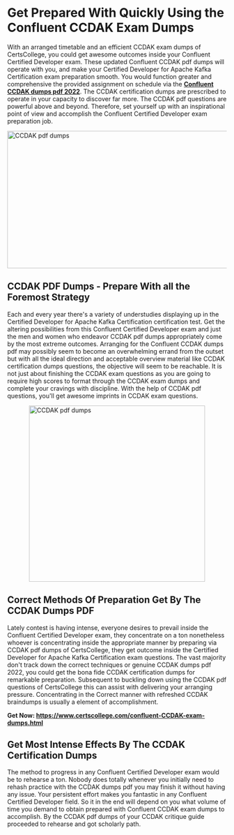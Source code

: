 <h1><strong>Get Prepared With Quickly Using the Confluent CCDAK Exam Dumps&nbsp;</strong></h1>
<p><span style="font-weight: 400;">With an arranged timetable and an efficient  CCDAK exam dumps of CertsCollege, you could get awesome outcomes inside your Confluent Certified Developer exam. These updated Confluent CCDAK pdf dumps will operate with you, and make your Certified Developer for Apache Kafka Certification exam preparation smooth. You would function greater and comprehensive the provided assignment on schedule via the <strong><a href="https://www.certscollege.com/confluent-CCDAK-exam-dumps.html">Confluent CCDAK dumps pdf 2022</a></strong>. The CCDAK certification dumps are prescribed to operate in your capacity to discover far more. The  CCDAK pdf questions are powerful above and beyond. Therefore, set yourself up with an inspirational point of view and accomplish the Confluent Certified Developer exam preparation job.&nbsp;</span></p>
<p><span style="font-weight: 400;"><img style="display: block; margin-left: auto; margin-right: auto;" src="https://i.ibb.co/CPDK3ps/Yellow-and-Blue-Initiative-Blog-Banner.png" alt="CCDAK pdf dumps" width="559" height="315" /></span></p>
<h2><strong>CCDAK PDF Dumps - Prepare With all the Foremost Strategy</strong></h2>
<p><span style="font-weight: 400;">Each and every year there's a variety of understudies displaying up in the Certified Developer for Apache Kafka Certification certification test. Get the altering possibilities from this Confluent Certified Developer exam and just the men and women who endeavor CCDAK pdf dumps appropriately come by the most extreme outcomes. Arranging for the Confluent CCDAK dumps pdf may possibly seem to become an overwhelming errand from the outset but with all the ideal direction and acceptable overview material like CCDAK certification dumps questions, the objective will seem to be reachable. It is not just about finishing the CCDAK exam questions as you are going to require high scores to format through the CCDAK exam dumps and complete your cravings with discipline. With the help of CCDAK pdf questions, you'll get awesome imprints in CCDAK exam questions.</span></p>
<p><span style="font-weight: 400;"><a href="https://tinyurl.com/yckpt48m"><img style="display: block; margin-left: auto; margin-right: auto;" src="https://i.ibb.co/9tMrhdY/Teacher-Appreciation-Invitation.png" alt="CCDAK pdf dumps " width="404" height="404" /></a></span></p>
<h2><strong>Correct Methods Of Preparation Get By The CCDAK Dumps PDF</strong></h2>
<p><span style="font-weight: 400;">Lately contest is having intense, everyone desires to prevail inside the Confluent Certified Developer exam, they concentrate on a ton nonetheless whoever is concentrating inside the appropriate manner by preparing via CCDAK pdf dumps of CertsCollege, they get outcome inside the Certified Developer for Apache Kafka Certification exam questions. The vast majority don't track down the correct techniques or genuine CCDAK dumps pdf 2022, you could get the bona fide CCDAK certification dumps for remarkable preparation. Subsequent to buckling down using the  CCDAK pdf questions of CertsCollege this can assist with delivering your arranging pressure. Concentrating in the Correct manner with refreshed CCDAK braindumps is usually a element of accomplishment.</span></p>
<p><span style="font-weight: 400;"><strong>Get Now: <a href="https://www.certscollege.com/confluent-CCDAK-exam-dumps.html">https://www.certscollege.com/confluent-CCDAK-exam-dumps.html</a></strong></span></p>
<h2><strong>Get Most Intense Effects By The CCDAK Certification Dumps</strong></h2>
<p><span style="font-weight: 400;">The method to progress in any Confluent Certified Developer exam would be to rehearse a ton. Nobody does totally whenever you initially need to rehash practice with the CCDAK dumps pdf you may finish it without having any issue. Your persistent effort makes you fantastic in any Confluent Certified Developer field. So it in the end will depend on you what volume of time you demand to obtain prepared with Confluent CCDAK exam dumps to accomplish. By the CCDAK pdf dumps of your CCDAK critique guide proceeded to rehearse and got scholarly path.</span></p>

